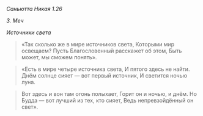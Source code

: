 *Саньютта Никая 1\.26*

*3\. Меч*

*Источники света*

> «Так сколько же в мире источников света,
> Которыми мир освещаем?
> Пусть Благословенный расскажет об этом,
> Быть может, мы сможем понять»\.

> «Есть в мире четыре источника света,
> И пятого здесь не найти\.
> Днём солнце сияет — вот первый источник,
> И светится ночью луна\.

> Вот здесь и вон там огонь полыхает,
> Горит он и ночью, и днём\.
> Но Будда — вот лучший из тех, кто сияет,
> Ведь непревзойдённый он свет»\.
